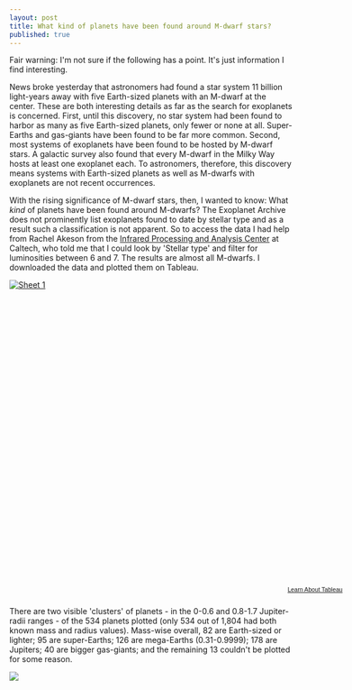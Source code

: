 ```yaml
---
layout: post
title: What kind of planets have been found around M-dwarf stars?
published: true
---
```


Fair warning: I'm not sure if the following has a point. It's just information I find interesting.

News broke yesterday that astronomers had found a star system 11 billion light-years away with five Earth-sized planets with an M-dwarf at the center. These are both interesting details as far as the search for exoplanets is concerned. First, until this discovery, no star system had been found to harbor as many as five Earth-sized planets, only fewer or none at all. Super-Earths and gas-giants have been found to be far more common. Second, most systems of exoplanets have been found to be hosted by M-dwarf stars. A galactic survey also found that every M-dwarf in the Milky Way hosts at least one exoplanet each. To astronomers, therefore, this discovery means systems with Earth-sized planets as well as M-dwarfs with exoplanets are not recent occurrences.

With the rising significance of M-dwarf stars, then, I wanted to know: What _kind_ of planets have been found around M-dwarfs? The Exoplanet Archive does not prominently list exoplanets found to date by stellar type and as a result such a classification is not apparent. So to access the data I had help from Rachel Akeson from the [Infrared Processing and Analysis Center](http://www.ipac.caltech.edu/) at Caltech, who told me that I could look by 'Stellar type' and filter for luminosities between 6 and 7. The results are almost all M-dwarfs. I downloaded the data and plotted them on Tableau.

<script type='text/javascript' src='https://public.tableausoftware.com/javascripts/api/viz_v1.js'></script><div class='tableauPlaceholder' style='width: 600px; height: 543px;'><noscript><a href='#'><img alt='Sheet 1 ' src='https:&#47;&#47;publicrevizit.tableausoftware.com&#47;static&#47;images&#47;m-&#47;m-dwarf&#47;Sheet1&#47;1_rss.png' style='border: none' /></a></noscript><object class='tableauViz' width='600' height='543' style='display:none;'><param name='host_url' value='https%3A%2F%2Fpublic.tableausoftware.com%2F' /> <param name='site_root' value='' /><param name='name' value='m-dwarf&#47;Sheet1' /><param name='tabs' value='no' /><param name='toolbar' value='yes' /><param name='static_image' value='https:&#47;&#47;publicrevizit.tableausoftware.com&#47;static&#47;images&#47;m-&#47;m-dwarf&#47;Sheet1&#47;1.png' /> <param name='animate_transition' value='yes' /><param name='display_static_image' value='yes' /><param name='display_spinner' value='yes' /><param name='display_overlay' value='yes' /><param name='display_count' value='yes' /><param name='showVizHome' value='no' /></object></div><div style='width:600px;height:22px;padding:0px 10px 0px 0px;color:black;font:normal 8pt verdana,helvetica,arial,sans-serif;'><div style='float:right; padding-right:8px;'><a href='http://www.tableausoftware.com/public/about-tableau-products?ref=https://public.tableausoftware.com/views/m-dwarf/Sheet1' target='_blank'>Learn About Tableau</a></div></div>

There are two visible 'clusters' of planets - in the 0-0.6 and 0.8-1.7 Jupiter-radii ranges - of the 534 planets plotted (only 534 out of 1,804 had both known mass and radius values). Mass-wise overall, 82 are Earth-sized or lighter; 95 are super-Earths; 126 are mega-Earths (0.31-0.9999); 178 are Jupiters; 40 are bigger gas-giants; and the remaining 13 couldn't be plotted for some reason.

![](https://docs.google.com/spreadsheets/d/1OlkD8t1sC7vgQXtboceluSYks06Wze-6-1hyZ0peyxs/pubchart?oid=1709736354&format=image)

